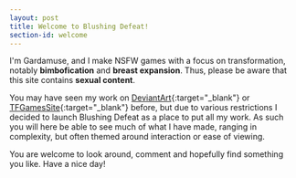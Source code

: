 ```yaml
---
layout: post
title: Welcome to Blushing Defeat!
section-id: welcome
---
```


I'm Gardamuse, and I make NSFW games with a focus on transformation, notably **bimbofication** and **breast expansion**. Thus, please be aware that this site contains **sexual content**.

You may have seen my work on [DeviantArt](http://gardamuse.deviantart.com){:target="_blank"} or [TFGamesSite](https://www.tfgamessite.com/index.php?module=viewgame&id=839){:target="_blank"} before, but due to various restrictions I decided to launch Blushing Defeat as a place to put all my work. As such you will here be able to see much of what I have made, ranging in complexity, but often themed around interaction or ease of viewing.

You are welcome to look around, comment and hopefully find something you like. Have a nice day!

